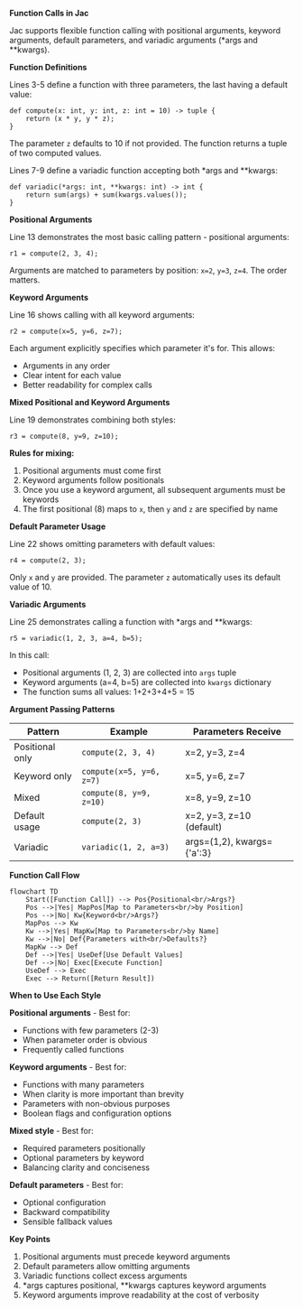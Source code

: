 **Function Calls in Jac**

Jac supports flexible function calling with positional arguments, keyword arguments, default parameters, and variadic arguments (*args and **kwargs).

**Function Definitions**

Lines 3-5 define a function with three parameters, the last having a default value:

```
def compute(x: int, y: int, z: int = 10) -> tuple {
    return (x * y, y * z);
}
```

The parameter `z` defaults to 10 if not provided. The function returns a tuple of two computed values.

Lines 7-9 define a variadic function accepting both *args and **kwargs:

```
def variadic(*args: int, **kwargs: int) -> int {
    return sum(args) + sum(kwargs.values());
}
```

**Positional Arguments**

Line 13 demonstrates the most basic calling pattern - positional arguments:

```
r1 = compute(2, 3, 4);
```

Arguments are matched to parameters by position: `x=2`, `y=3`, `z=4`. The order matters.

**Keyword Arguments**

Line 16 shows calling with all keyword arguments:

```
r2 = compute(x=5, y=6, z=7);
```

Each argument explicitly specifies which parameter it's for. This allows:
- Arguments in any order
- Clear intent for each value
- Better readability for complex calls

**Mixed Positional and Keyword Arguments**

Line 19 demonstrates combining both styles:

```
r3 = compute(8, y=9, z=10);
```

**Rules for mixing:**
1. Positional arguments must come first
2. Keyword arguments follow positionals
3. Once you use a keyword argument, all subsequent arguments must be keywords
4. The first positional (8) maps to `x`, then `y` and `z` are specified by name

**Default Parameter Usage**

Line 22 shows omitting parameters with default values:

```
r4 = compute(2, 3);
```

Only `x` and `y` are provided. The parameter `z` automatically uses its default value of 10.

**Variadic Arguments**

Line 25 demonstrates calling a function with *args and **kwargs:

```
r5 = variadic(1, 2, 3, a=4, b=5);
```

In this call:
- Positional arguments (1, 2, 3) are collected into `args` tuple
- Keyword arguments (a=4, b=5) are collected into `kwargs` dictionary
- The function sums all values: 1+2+3+4+5 = 15

**Argument Passing Patterns**

| Pattern | Example | Parameters Receive |
|---------|---------|-------------------|
| Positional only | `compute(2, 3, 4)` | x=2, y=3, z=4 |
| Keyword only | `compute(x=5, y=6, z=7)` | x=5, y=6, z=7 |
| Mixed | `compute(8, y=9, z=10)` | x=8, y=9, z=10 |
| Default usage | `compute(2, 3)` | x=2, y=3, z=10 (default) |
| Variadic | `variadic(1, 2, a=3)` | args=(1,2), kwargs={'a':3} |

**Function Call Flow**

```mermaid
flowchart TD
    Start([Function Call]) --> Pos{Positional<br/>Args?}
    Pos -->|Yes| MapPos[Map to Parameters<br/>by Position]
    Pos -->|No| Kw{Keyword<br/>Args?}
    MapPos --> Kw
    Kw -->|Yes| MapKw[Map to Parameters<br/>by Name]
    Kw -->|No| Def{Parameters with<br/>Defaults?}
    MapKw --> Def
    Def -->|Yes| UseDef[Use Default Values]
    Def -->|No| Exec[Execute Function]
    UseDef --> Exec
    Exec --> Return([Return Result])
```

**When to Use Each Style**

**Positional arguments** - Best for:
- Functions with few parameters (2-3)
- When parameter order is obvious
- Frequently called functions

**Keyword arguments** - Best for:
- Functions with many parameters
- When clarity is more important than brevity
- Parameters with non-obvious purposes
- Boolean flags and configuration options

**Mixed style** - Best for:
- Required parameters positionally
- Optional parameters by keyword
- Balancing clarity and conciseness

**Default parameters** - Best for:
- Optional configuration
- Backward compatibility
- Sensible fallback values

**Key Points**

1. Positional arguments must precede keyword arguments
2. Default parameters allow omitting arguments
3. Variadic functions collect excess arguments
4. *args captures positional, **kwargs captures keyword arguments
5. Keyword arguments improve readability at the cost of verbosity
